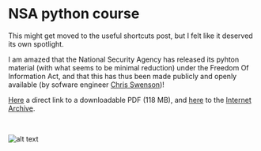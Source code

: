 # NSA python course

This might get moved to the useful shortcuts post, but I felt like it deserved its own spotlight. 

I am amazed that the National Security Agency has released its pyhton material (with what seems to be minimal reduction) 
under the Freedom Of Information Act, and that this has thus been made publicly and openly available (by sofware engineer 
[Chris Swenson](https://twitter.com/chris_swenson/status/1225836060938125313))! 

[Here](https://nsa.sfo2.digitaloceanspaces.com/comp3321.pdf) a direct link to a downloadable PDF (118 MB), 
and [here](https://archive.org/details/comp3321/page/n89/mode/2up/search/device) to the [Internet Archive](archive.org).

 <br>

![alt text](https://imgs.xkcd.com/comics/python.png "xkcd on python")
